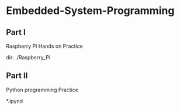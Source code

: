 # Embedded-System-Programming

## Part I

Raspberry Pi Hands on Practice

dir: ./Raspberry_Pi

## Part II

Python programming Practice

*.ipynd
